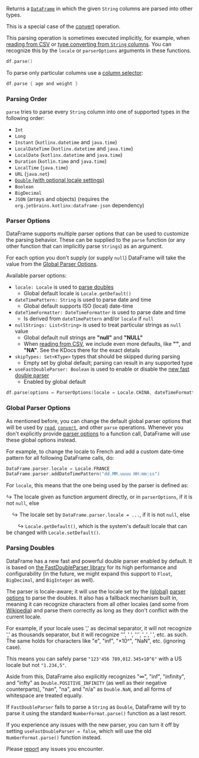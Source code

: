 [//]: # (title: parse)
<!---IMPORT org.jetbrains.kotlinx.dataframe.samples.api.Modify-->

Returns a [`DataFrame`](DataFrame.md) in which the given `String` columns are parsed into other types.

This is a special case of the [convert](convert.md) operation.

This parsing operation is sometimes executed implicitly, for example, when [reading from CSV](read.md) or
[type converting from `String` columns](convert.md).
You can recognize this by the `locale` or `parserOptions` arguments in these functions.

<!---FUN parseAll-->

```kotlin
df.parse()
```

<inline-frame src="resources/org.jetbrains.kotlinx.dataframe.samples.api.Modify.parseAll.html" width="100%"/>
<!---END-->

To parse only particular columns use a [column selector](ColumnSelectors.md):

<!---FUN parseSome-->

```kotlin
df.parse { age and weight }
```

<inline-frame src="resources/org.jetbrains.kotlinx.dataframe.samples.api.Modify.parseSome.html" width="100%"/>
<!---END-->

### Parsing Order

`parse` tries to parse every `String` column into one of supported types in the following order:
* `Int`
* `Long`
* `Instant` (`kotlinx.datetime` and `java.time`)
* `LocalDateTime` (`kotlinx.datetime` and `java.time`)
* `LocalDate` (`kotlinx.datetime` and `java.time`)
* `Duration` (`kotlin.time` and `java.time`)
* `LocalTime` (`java.time`)
* `URL` (`java.net`)
* [`Double` (with optional locale settings)](#parsing-doubles)
* `Boolean`
* `BigDecimal`
* `JSON` (arrays and objects) (requires the `org.jetbrains.kotlinx:dataframe-json` dependency)

### Parser Options

DataFrame supports multiple parser options that can be used to customize the parsing behavior.
These can be supplied to the `parse` function (or any other function that can implicitly parse `Strings`)
as an argument.

For each option you don't supply (or supply `null`) DataFrame will take the value from the
[Global Parser Options](#global-parser-options).

Available parser options:
* `locale: Locale` is used to [parse doubles](#parsing-doubles)
  * Global default locale is `Locale.getDefault()`
* `dateTimePattern: String` is used to parse date and time
  * Global default supports ISO (local) date-time
* `dateTimeFormatter: DateTimeFormatter` is used to parse date and time
  * Is derived from `dateTimePattern` and/or `locale` if `null`
* `nullStrings: List<String>` is used to treat particular strings as `null` value
  * Global default null strings are **"null"** and **"NULL"**
  * When [reading from CSV](read.md), we include even more defaults, like **""**, and **"NA"**.
  See the KDocs there for the exact details
* `skipTypes: Set<KType>` types that should be skipped during parsing
  * Empty set by global default; parsing can result in any supported type
* `useFastDoubleParser: Boolean` is used to enable or disable the [new fast double parser](#parsing-doubles)
  * Enabled by global default

<!---FUN parseWithOptions-->

```kotlin
df.parse(options = ParserOptions(locale = Locale.CHINA, dateTimeFormatter = DateTimeFormatter.ISO_WEEK_DATE))
```

<inline-frame src="resources/org.jetbrains.kotlinx.dataframe.samples.api.Modify.parseWithOptions.html" width="100%"/>
<!---END-->

### Global Parser Options

As mentioned before, you can change the default global parser options that will be used by [`read`](read.md),
[`convert`](convert.md), and other `parse` operations.
Whenever you don't explicitly provide [parser options](#parser-options) to a function call,
DataFrame will use these global options instead.

For example, to change the locale to French and add a custom date-time pattern for all following DataFrame calls, do:

<!---FUN globalParserOptions-->

```kotlin
DataFrame.parser.locale = Locale.FRANCE
DataFrame.parser.addDateTimePattern("dd.MM.uuuu HH:mm:ss")
```

For `locale`, this means that the one being used by the parser is defined as:

↪ The locale given as function argument directly, or in `parserOptions`, if it is not `null`, else

&nbsp;&nbsp;&nbsp;&nbsp;↪ The locale set by `DataFrame.parser.locale = ...`, if it is not `null`, else

&nbsp;&nbsp;&nbsp;&nbsp;&nbsp;&nbsp;&nbsp;&nbsp;↪ `Locale.getDefault()`, which is the system's default locale that can be changed with `Locale.setDefault()`.

### Parsing Doubles

DataFrame has a new fast and powerful double parser enabled by default.
It is based on [the FastDoubleParser library](https://github.com/wrandelshofer/FastDoubleParser) for its
high performance and configurability
(in the future, we might expand this support to `Float`, `BigDecimal`, and `BigInteger` as well).

The parser is locale-aware; it will use the locale set by the
[(global)](#global-parser-options) [parser options](#parser-options) to parse the doubles.
It also has a fallback mechanism built in, meaning it can recognize characters from
all other locales (and some from [Wikipedia](https://en.wikipedia.org/wiki/Decimal_separator))
and parse them correctly as long as they don't conflict with the current locale.

For example, if your locale uses ',' as decimal separator, it will not recognize ',' as thousands separator, but it will
recognize ''', ' ', '٬', '_', ' ', etc. as such.
The same holds for characters like "e", "inf", "×10^", "NaN", etc. (ignoring case).

This means you can safely parse `"123'456 789,012.345×10^6"` with a US locale but not `"1.234,5"`.

Aside from this, DataFrame also explicitly recognizes "∞", "inf", "infinity", and "infty" as `Double.POSITIVE_INFINITY`
(as well as their negative counterparts), "nan", "na", and "n/a" as `Double.NaN`,
and all forms of whitespace are treated equally.

If `FastDoubleParser` fails to parse a `String` as `Double`, DataFrame will try
to parse it using the standard `NumberFormat.parse()` function as a last resort.

If you experience any issues with the new parser, you can turn it off by setting
`useFastDoubleParser = false`, which will use the old `NumberFormat.parse()` function instead.

Please [report](https://github.com/Kotlin/dataframe/issues) any issues you encounter. 

<!---END-->
